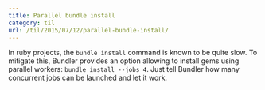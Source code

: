 ```yaml
---
title: Parallel bundle install
category: til
url: /til/2015/07/12/parallel-bundle-install/
---
```


In ruby projects, the `bundle install` command is known to be quite slow. To
mitigate this, Bundler provides an option allowing to install gems using
parallel workers: `bundle install --jobs 4`. Just tell Bundler how many
concurrent jobs can be launched and let it work.
